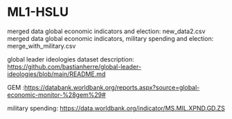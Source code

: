 # ML1-HSLU

merged data global economic indicators and election: new_data2.csv
merged data global economic indicators, military spending and election: merge_with_military.csv

global leader ideologies dataset description: https://github.com/bastianherre/global-leader-ideologies/blob/main/README.md

GEM :https://databank.worldbank.org/reports.aspx?source=global-economic-monitor-%28gem%29#

military spending: https://data.worldbank.org/indicator/MS.MIL.XPND.GD.ZS

